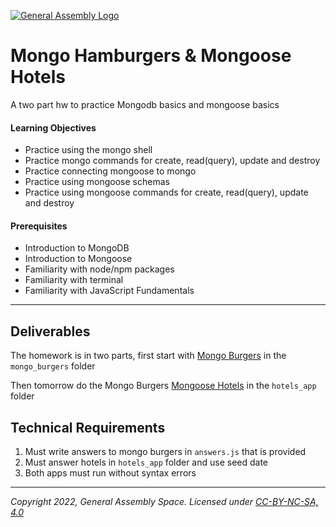 [![General Assembly Logo](https://ga-dash.s3.amazonaws.com/production/assets/logo-9f88ae6c9c3871690e33280fcf557f33.png)](https://generalassemb.ly)

# Mongo Hamburgers & Mongoose Hotels

A two part hw to practice Mongodb basics and mongoose basics

#### Learning Objectives

- Practice using the mongo shell
- Practice mongo commands for create, read(query), update and destroy
- Practice connecting mongoose to mongo
- Practice using mongoose schemas
- Practice using mongoose commands for create, read(query),  update and destroy

#### Prerequisites

- Introduction to MongoDB
- Introduction to Mongoose
- Familiarity with node/npm packages
- Familiarity with terminal
- Familiarity with JavaScript Fundamentals

---

## Deliverables

The homework is in two parts, first start with [Mongo Burgers](mongo_burgers/README.md) in the `mongo_burgers` folder

Then tomorrow do the Mongo Burgers [Mongoose Hotels](hotels_app/README.md) in the `hotels_app` folder

## Technical Requirements
1. Must write answers to mongo burgers in `answers.js` that is provided
2. Must answer hotels in `hotels_app` folder and use seed date
3. Both apps must run without syntax errors

---

_Copyright 2022, General Assembly Space. Licensed under [CC-BY-NC-SA, 4.0](https://creativecommons.org/licenses/by-nc-sa/4.0/)_
